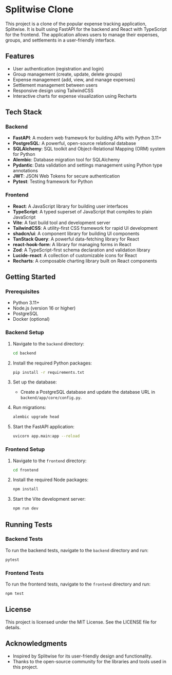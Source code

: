 # Splitwise Clone

This project is a clone of the popular expense tracking application, Splitwise. It is built using FastAPI for the backend and React with TypeScript for the frontend. The application allows users to manage their expenses, groups, and settlements in a user-friendly interface.

## Features

- User authentication (registration and login)
- Group management (create, update, delete groups)
- Expense management (add, view, and manage expenses)
- Settlement management between users
- Responsive design using TailwindCSS
- Interactive charts for expense visualization using Recharts

## Tech Stack

### Backend
- **FastAPI**: A modern web framework for building APIs with Python 3.11+
- **PostgreSQL**: A powerful, open-source relational database
- **SQLAlchemy**: SQL toolkit and Object-Relational Mapping (ORM) system for Python
- **Alembic**: Database migration tool for SQLAlchemy
- **Pydantic**: Data validation and settings management using Python type annotations
- **JWT**: JSON Web Tokens for secure authentication
- **Pytest**: Testing framework for Python

### Frontend
- **React**: A JavaScript library for building user interfaces
- **TypeScript**: A typed superset of JavaScript that compiles to plain JavaScript
- **Vite**: A fast build tool and development server
- **TailwindCSS**: A utility-first CSS framework for rapid UI development
- **shadcn/ui**: A component library for building UI components
- **TanStack Query**: A powerful data-fetching library for React
- **react-hook-form**: A library for managing forms in React
- **Zod**: A TypeScript-first schema declaration and validation library
- **Lucide-react**: A collection of customizable icons for React
- **Recharts**: A composable charting library built on React components

## Getting Started

### Prerequisites

- Python 3.11+
- Node.js (version 16 or higher)
- PostgreSQL
- Docker (optional)

### Backend Setup

1. Navigate to the `backend` directory:
   ```bash
   cd backend
   ```

2. Install the required Python packages:
   ```bash
   pip install -r requirements.txt
   ```

3. Set up the database:
   - Create a PostgreSQL database and update the database URL in `backend/app/core/config.py`.

4. Run migrations:
   ```bash
   alembic upgrade head
   ```

5. Start the FastAPI application:
   ```bash
   uvicorn app.main:app --reload
   ```

### Frontend Setup

1. Navigate to the `frontend` directory:
   ```bash
   cd frontend
   ```

2. Install the required Node packages:
   ```bash
   npm install
   ```

3. Start the Vite development server:
   ```bash
   npm run dev
   ```

## Running Tests

### Backend Tests

To run the backend tests, navigate to the `backend` directory and run:
```bash
pytest
```

### Frontend Tests

To run the frontend tests, navigate to the `frontend` directory and run:
```bash
npm test
```

## License

This project is licensed under the MIT License. See the LICENSE file for details.

## Acknowledgments

- Inspired by Splitwise for its user-friendly design and functionality.
- Thanks to the open-source community for the libraries and tools used in this project.
